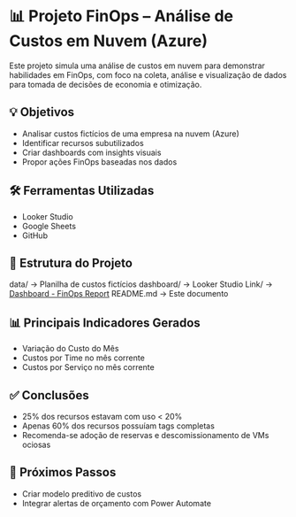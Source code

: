 # 📊 Projeto FinOps – Análise de Custos em Nuvem (Azure)

Este projeto simula uma análise de custos em nuvem para demonstrar habilidades em FinOps, com foco na coleta, análise e visualização de dados para tomada de decisões de economia e otimização.

## 💡 Objetivos

- Analisar custos fictícios de uma empresa na nuvem (Azure)
- Identificar recursos subutilizados
- Criar dashboards com insights visuais
- Propor ações FinOps baseadas nos dados

## 🛠️ Ferramentas Utilizadas

- Looker Studio
- Google Sheets
- GitHub

## 📁 Estrutura do Projeto

data/ → Planilha de custos fictícios
dashboard/ → Looker Studio
Link/ → [Dashboard - FinOps Report](https://lookerstudio.google.com/reporting/f4a19890-c43f-4ce0-89dd-51a6cfcf2298)
README.md → Este documento


## 📊 Principais Indicadores Gerados

- Variação do Custo do Mês
- Custos por Time no mês corrente
- Custos por Serviço no mês corrente

## ✅ Conclusões

- 25% dos recursos estavam com uso < 20%
- Apenas 60% dos recursos possuíam tags completas
- Recomenda-se adoção de reservas e descomissionamento de VMs ociosas

## 📌 Próximos Passos

- Criar modelo preditivo de custos
- Integrar alertas de orçamento com Power Automate